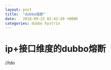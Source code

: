 ```yaml
---
layout: post
title:  "dubbo熔断"
date:   2018-09-22 02:42:49 +0800
categories: dubbo hystrix
---
```


# ip+接口维度的dubbo熔断
//tdo

